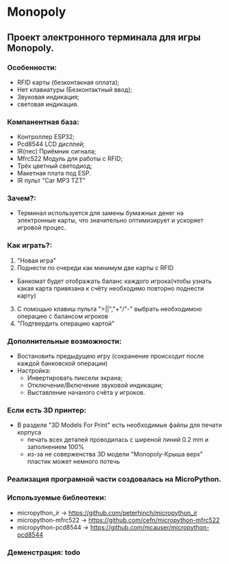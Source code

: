 # Monopoly

## Проект электронного терминала для игры Monopoly.

### Особенности:
- RFID карты (безконтакная оплата);
- Нет клавиатуры (Безконтактный ввод);
- Звуковая индикация;
- световая индикация.

### Компанентная база:
- Контроллер ESP32;
- Pcd8544 LCD дисплей;
- IR(nec) Приёмник сигнала;
- Mfrc522 Модуль для работы с RFID;
- Трёх цветный светодиод;
- Макетная плата под ESP.
- IR пульт "Car MP3 TZT"

### Зачем?:
- Терминал используется для замены бумажных денег на электронные карты, что значительно оптимизирует и ускоряет игровой процес. 

### Как играть?:
1. "Новая игра"
2. Поднести по очереди как минимум две карты с RFID
- Банкомат будет отображать баланс каждого игрока(чтобы узнать какая карта привязана к счёту необходимо повторно поднести карту)
3. С помощью клавиш пульта ">||","+"/"-" выбрать необходимою операцию с балансом игроков  
4. "Подтвердить операцию картой"

### Дополнительные возможности:
- Востановить предыдущею игру (сохранение происходит после каждой банковской операции)
- Настройка:
  - Инвертировать пиксели экрана;
  - Отключение/Включение звуковой индикации; 
  - Выставление начаного счёта у игроков.

### Если есть 3D принтер:
- В разделе "3D Models For Print" есть необходимые файлы для печати корпуса
  - печать всех деталей проводилась с ширеной линий 0.2 mm и заполнением 100%
  - из-за не соверженства 3D модели "Monopoly-Крыша верх" пластик может немного потечь

### Реализация програмной части создовалась на MicroPython.

### Используемые библеотеки:
- micropython_ir -> https://github.com/peterhinch/micropython_ir
- micropython-mfrc522 -> https://github.com/cefn/micropython-mfrc522
- micropython-pcd8544 -> https://github.com/mcauser/micropython-pcd8544

### Деменстрация: todo
